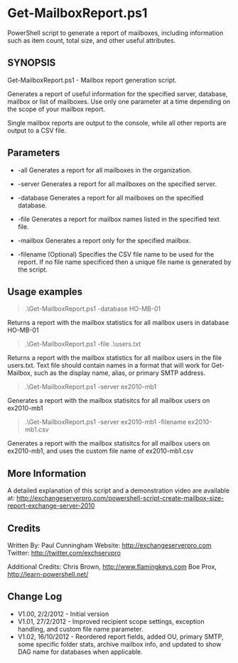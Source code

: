 # Get-MailboxReport.ps1
PowerShell script to generate a report of mailboxes, including information such as item count, total size, and other useful attributes.

## SYNOPSIS
Get-MailboxReport.ps1 - Mailbox report generation script.

Generates a report of useful information for the specified server, database, mailbox or list of mailboxes. Use only one parameter at a time depending on the scope of your mailbox report.

Single mailbox reports are output to the console, while all other reports are output to a CSV file.

## Parameters
- -all
Generates a report for all mailboxes in the organization.

- -server
Generates a report for all mailboxes on the specified server.

- -database
Generates a report for all mailboxes on the specified database.

- -file
Generates a report for mailbox names listed in the specified text file.

- -mailbox
Generates a report only for the specified mailbox.

- -filename
(Optional) Specifies the CSV file name to be used for the report.
If no file name specificed then a unique file name is generated by the script.

## Usage examples
> .\Get-MailboxReport.ps1 -database HO-MB-01

Returns a report with the mailbox statistics for all mailbox users in database HO-MB-01

> .\Get-MailboxReport.ps1 -file .\users.txt

Returns a report with the mailbox statistics for all mailbox users in the file users.txt. Text file should contain names in a format that will work for Get-Mailbox, such as the display name, alias, or primary SMTP address.


> .\Get-MailboxReport.ps1 -server ex2010-mb1

Generates a report with the mailbox statisitcs for all mailbox users on ex2010-mb1

> .\Get-MailboxReport.ps1 -server ex2010-mb1 -filename ex2010-mb1.csv

Generates a report with the mailbox statisitcs for all mailbox users on ex2010-mb1, and uses the custom file name of ex2010-mb1.csv

## More Information
A detailed explanation of this script and a demonstration video are available at:
http://exchangeserverpro.com/powershell-script-create-mailbox-size-report-exchange-server-2010

## Credits
Written By: Paul Cunningham
Website:	http://exchangeserverpro.com
Twitter:	http://twitter.com/exchservpro

Additional Credits:
Chris Brown, http://www.flamingkeys.com
Boe Prox, http://learn-powershell.net/

## Change Log
- V1.00, 2/2/2012 - Initial version
- V1.01, 27/2/2012 - Improved recipient scope settings, exception handling, and custom file name parameter.
- V1.02, 16/10/2012 - Reordered report fields, added OU, primary SMTP, some specific folder stats, archive mailbox info, and updated to show DAG name for databases when applicable.

